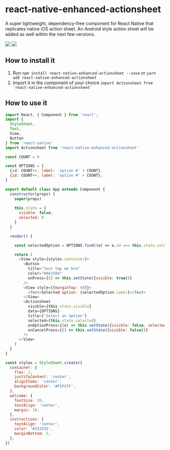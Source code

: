 # react-native-enhanced-actionsheet

A super lightweight, dependency-free component for React Native that replicates native iOS action sheet. An Android style action sheet will be added as well within the next few versions.

<div>
  <img src="https://media.giphy.com/media/3oFzlV8xJd8rvElHLW/giphy.gif" />
  <img src="https://media.giphy.com/media/3o752jxkPmWPCjdEiY/giphy.gif" />
</div>


## How to install it
1. Run `npm install react-native-enhanced-actionsheet --save` or `yarn add react-native-enhanced-actionsheet`<br>
2. Import it in the component of your choice `import Actionsheet from 'react-native-enhanced-actionsheet'`

## How to use it
```javascript
import React, { Component } from 'react';
import {
  StyleSheet,
  Text,
  View, 
  Button
} from 'react-native'
import Actionsheet from 'react-native-enhanced-actionsheet'

const COUNT = 0

const OPTIONS = [
  {id: COUNT++, label: 'option #' + COUNT}, 
  {id: COUNT++, label: 'option #' + COUNT}, 
]

export default class App extends Component {
  constructor(props) {
    super(props)
    
    this.state = {
      visible: false,
      selected: 0
    }
  }

  render() {

    const selectedOption = OPTIONS.find((e) => e.id === this.state.selected)

    return (
      <View style={styles.container}>
        <Button
          title="Just tap me bro"
          color="#841584"
          onPress={() => this.setState({visible: true})}
        />
        <View style={{marginTop: 40}}>
          <Text>Selected option: {selectedOption.label}</Text>
        </View>
        <Actionsheet 
          visible={this.state.visible}
          data={OPTIONS} 
          title={'Select an option'}
          selected={this.state.selected}
          onOptionPress={(e) => this.setState({visible: false, selected: e.id})}
          onCancelPress={() => this.setState({visible: false})}
        />
      </View>
    )
  }
}

const styles = StyleSheet.create({
  container: {
    flex: 1,
    justifyContent: 'center',
    alignItems: 'center',
    backgroundColor: '#F5FCFF',
  },
  welcome: {
    fontSize: 20,
    textAlign: 'center',
    margin: 10,
  },
  instructions: {
    textAlign: 'center',
    color: '#333333',
    marginBottom: 5,
  },
})
```
